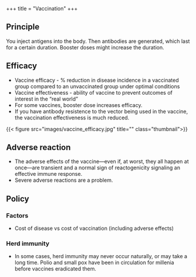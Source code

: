 +++
title = "Vaccination"
+++

## Principle
You inject antigens into the body. Then antibodies are generated, which last for a certain duration. Booster doses might increase the duration.

## Efficacy
- Vaccine efficacy - % reduction in disease incidence in a vaccinated group compared to an unvaccinated group under optimal conditions
- Vaccine effectiveness - ability of vaccine to prevent outcomes of interest in the “real world”
- For some vaccines, booster dose increases efficacy.
- If you have antibody resistence to the vector being used in the vaccine, the vaccination effectiveness is much reduced.


{{< figure src="images/vaccine_efficacy.jpg" title="" class="thumbnail">}}

## Adverse reaction
- The adverse effects of the vaccine—even if, at worst, they all happen at once—are transient and a normal sign of reactogenicity signaling an effective immune response.
- Severe adverse reactions are a problem.

## Policy
### Factors
- Cost of disease vs cost of vaccination (including adverse effects)

### Herd immunity
- In some cases, herd immunity may never occur naturally, or may take a long time. Polio and small pox have been in circulation for millenia before vaccines eradicated them.